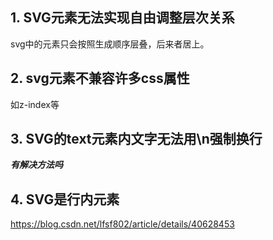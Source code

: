 ## 1. SVG元素无法实现自由调整层次关系
svg中的元素只会按照生成顺序层叠，后来者居上。

## 2. svg元素不兼容许多css属性
如z-index等

## 3. SVG的text元素内文字无法用\n强制换行
***有解决方法吗***

## 4. SVG是行内元素

https://blog.csdn.net/lfsf802/article/details/40628453